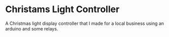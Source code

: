 # Christams Light Controller
A Christmas light display controller that I made for a local business using an arduino and some relays.